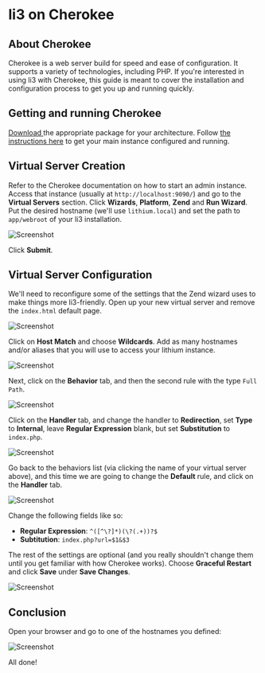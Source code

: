 # li3 on Cherokee

## About Cherokee
Cherokee is a web server build for speed and ease of configuration. It supports a variety of technologies, including PHP. If you're interested in using li3 with Cherokee, this guide is meant to cover the installation and configuration process to get you up and running quickly.

## Getting and running Cherokee

[Download ](http://www.cherokee-project.com/downloads.html) the appropriate package for your architecture.  Follow [the instructions here](http://www.cherokee-project.com/doc/basics.html) to get your main instance configured and running.

## Virtual Server Creation

Refer to the Cherokee documentation on how to start an admin instance.  Access that instance (usually at `http://localhost:9090/`) and go to the **Virtual Servers** section.  Click **Wizards**, **Platform**, **Zend** and **Run Wizard**.  Put the desired hostname (we'll use `lithium.local`) and set the path to `app/webroot` of your li3 installation.

![Screenshot](http://tardis1.tinygrab.com/grabs/2c69aa4dc460487f0ffff61f2af019eb.png)

Click **Submit**.

## Virtual Server Configuration

We'll need to reconfigure some of the settings that the Zend wizard uses to make things more li3-friendly. Open up your new virtual server and remove the `index.html` default page.

![Screenshot](http://tardis1.tinygrab.com/grabs/b1b85bfb950820cc789b516806a3e27a.png)

Click on **Host Match** and choose **Wildcards**.  Add as many hostnames and/or aliases that you will use to access your lithium instance.

![Screenshot](http://tardis1.tinygrab.com/grabs/810e1a670fb5fe33ffe520f4f8b88678.png)

Next, click on the **Behavior** tab, and then the second rule with the type `Full Path`.

![Screenshot](http://tardis1.tinygrab.com/grabs/9494f6d409fd0bff894e491adeed7104.png)

Click on the **Handler** tab, and change the handler to **Redirection**, set **Type** to **Internal**, leave **Regular Expression** blank, but set **Substitution** to `index.php`.

![Screenshot](http://tardis1.tinygrab.com/grabs/394b1b644380c46e501b626589f60c9b.png)

Go back to the behaviors list (via clicking the name of your virtual server above), and this time we are going to change the **Default** rule, and click on the **Handler** tab.

![Screenshot](http://tardis1.tinygrab.com/grabs/b7c7bff8093bfb5a0d757c2f5f10d4ba.png)

Change the following fields like so:

 - **Regular Expression**: `^([^\?]*)(\?(.+))?$`
 - **Subtitution**: `index.php?url=$1&$3`

The rest of the settings are optional (and you really shouldn't change them until you get familiar with how Cherokee works). Choose **Graceful Restart** and click **Save** under **Save Changes**.

![Screenshot](http://tardis1.tinygrab.com/grabs/16caa6b887cb0ce8b02135c8b0553f9d.png)

## Conclusion

Open your browser and go to one of the hostnames you defined:

![Screenshot](http://tardis1.tinygrab.com/grabs/6789a487bc3a1550b3786d2a2acedc6d.png)

All done!
